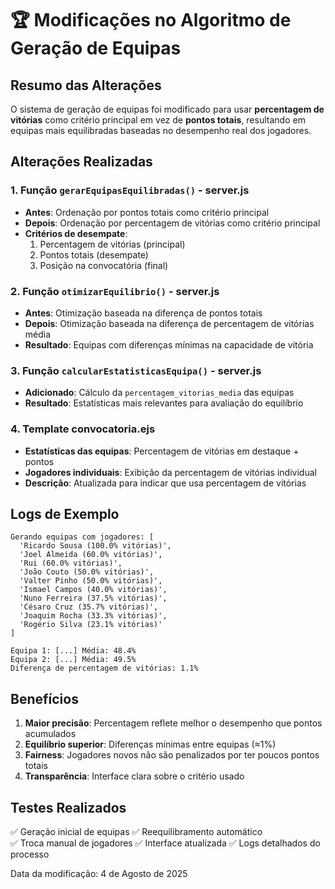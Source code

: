 # 🏆 Modificações no Algoritmo de Geração de Equipas

## Resumo das Alterações

O sistema de geração de equipas foi modificado para usar **percentagem de vitórias** como critério principal em vez de **pontos totais**, resultando em equipas mais equilibradas baseadas no desempenho real dos jogadores.

## Alterações Realizadas

### 1. Função `gerarEquipasEquilibradas()` - server.js
- **Antes**: Ordenação por pontos totais como critério principal
- **Depois**: Ordenação por percentagem de vitórias como critério principal
- **Critérios de desempate**: 
  1. Percentagem de vitórias (principal)
  2. Pontos totais (desempate)
  3. Posição na convocatória (final)

### 2. Função `otimizarEquilibrio()` - server.js
- **Antes**: Otimização baseada na diferença de pontos totais
- **Depois**: Otimização baseada na diferença de percentagem de vitórias média
- **Resultado**: Equipas com diferenças mínimas na capacidade de vitória

### 3. Função `calcularEstatisticasEquipa()` - server.js
- **Adicionado**: Cálculo da `percentagem_vitorias_media` das equipas
- **Resultado**: Estatísticas mais relevantes para avaliação do equilíbrio

### 4. Template convocatoria.ejs
- **Estatísticas das equipas**: Percentagem de vitórias em destaque + pontos
- **Jogadores individuais**: Exibição da percentagem de vitórias individual
- **Descrição**: Atualizada para indicar que usa percentagem de vitórias

## Logs de Exemplo

```
Gerando equipas com jogadores: [
  'Ricardo Sousa (100.0% vitórias)',
  'Joel Almeida (60.0% vitórias)',
  'Rui (60.0% vitórias)',
  'João Couto (50.0% vitórias)',
  'Valter Pinho (50.0% vitórias)',
  'Ismael Campos (40.0% vitórias)',
  'Nuno Ferreira (37.5% vitórias)',
  'Césaro Cruz (35.7% vitórias)',
  'Joaquim Rocha (33.3% vitórias)',
  'Rogério Silva (23.1% vitórias)'
]

Equipa 1: [...] Média: 48.4%
Equipa 2: [...] Média: 49.5%
Diferença de percentagem de vitórias: 1.1%
```

## Benefícios

1. **Maior precisão**: Percentagem reflete melhor o desempenho que pontos acumulados
2. **Equilíbrio superior**: Diferenças mínimas entre equipas (≈1%)
3. **Fairness**: Jogadores novos não são penalizados por ter poucos pontos totais
4. **Transparência**: Interface clara sobre o critério usado

## Testes Realizados

✅ Geração inicial de equipas
✅ Reequilibramento automático  
✅ Troca manual de jogadores
✅ Interface atualizada
✅ Logs detalhados do processo

Data da modificação: 4 de Agosto de 2025
